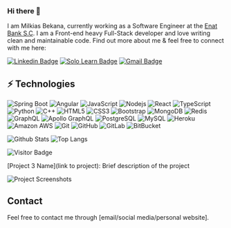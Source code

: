 ### Hi there 👋

I am Milkias Bekana, currently working as a Software Engineer at the [Enat Bank S.C](https://www.enatbanksc.com/). I am a Front-end heavy Full-Stack developer and love writing clean and maintainable code. Find out more about me & feel free to connect with me here:

[![Linkedin Badge](https://img.shields.io/badge/Milkias-Bekana-blue?style=flat-square&logo=Linkedin&logoColor=white&link=https://www.linkedin.com/in/milkias-bekana)](https://www.linkedin.com/in/milkias-bekana-6905ba208/)
[![Solo Learn Badge](https://img.shields.io/badge/Milkias-Bekana-12100E?style=flat-square&logo=sololearn&logoColor=pink&link=https://www.sololearn.com/profile/27345642)](https://www.sololearn.com/profile/27345642)
[![Gmail Badge](https://img.shields.io/badge/-mikeleemiko@gmail.com-c14438?style=flat-square&logo=Gmail&logoColor=white&link=mailto:mikeleemiko@gmail.com)](mailto:mikeleemiko@gmail.com)





## ⚡ Technologies


![Spring Boot](https://img.shields.io/badge/spring-boot-green?style=flat-square&logo=spring-boot)
![Angular](https://img.shields.io/badge/angular-red?style=flat-square&logo=angular)
![JavaScript](https://img.shields.io/badge/-JavaScript-black?style=flat-square&logo=javascript)
![Nodejs](https://img.shields.io/badge/-Nodejs-black?style=flat-square&logo=Node.js)
![React](https://img.shields.io/badge/-React-black?style=flat-square&logo=react)
![TypeScript](https://img.shields.io/badge/-TypeScript-007ACC?style=flat-square&logo=typescript)
![Python](https://img.shields.io/badge/-Python-black?style=flat-square&logo=Python)
![C++](https://img.shields.io/badge/-C++-00599C?style=flat-square&logo=c)
![HTML5](https://img.shields.io/badge/-HTML5-E34F26?style=flat-square&logo=html5&logoColor=white)
![CSS3](https://img.shields.io/badge/-CSS3-1572B6?style=flat-square&logo=css3)
![Bootstrap](https://img.shields.io/badge/-Bootstrap-563D7C?style=flat-square&logo=bootstrap)
![MongoDB](https://img.shields.io/badge/-MongoDB-black?style=flat-square&logo=mongodb)
![Redis](https://img.shields.io/badge/-Redis-black?style=flat-square&logo=Redis)
![GraphQL](https://img.shields.io/badge/-GraphQL-E10098?style=flat-square&logo=graphql)
![Apollo GraphQL](https://img.shields.io/badge/-Apollo%20GraphQL-311C87?style=flat-square&logo=apollo-graphql)
![PostgreSQL](https://img.shields.io/badge/-PostgreSQL-336791?style=flat-square&logo=postgresql)
![MySQL](https://img.shields.io/badge/-MySQL-black?style=flat-square&logo=mysql)
![Heroku](https://img.shields.io/badge/-Heroku-430098?style=flat-square&logo=heroku)
![Amazon AWS](https://img.shields.io/badge/Amazon%20AWS-232F3E?style=flat-square&logo=amazon-aws)
![Git](https://img.shields.io/badge/-Git-black?style=flat-square&logo=git)
![GitHub](https://img.shields.io/badge/-GitHub-181717?style=flat-square&logo=github)
![GitLab](https://img.shields.io/badge/-GitLab-FCA121?style=flat-square&logo=gitlab)
![BitBucket](https://img.shields.io/badge/-BitBucket-darkblue?style=flat-square&logo=bitbucket)

![Github Stats](https://github-readme-stats.vercel.app/api?username=ludehsar&count_private=true&show_icons=true&include_all_commits=true)
![Top Langs](https://github-readme-stats.vercel.app/api/top-langs/?username=ludehsar&hide=TeX&layout=compact)

![Visitor Badge](https://visitor-badge.laobi.icu/badge?page_id=ludehsar.ludehsar)




[Project 3 Name](link to project): Brief description of the project

![Project Screenshots](https://media.istockphoto.com/id/1296381479/nl/vector/set-van-eenvoudige-infographic-grafieken-en-grafieken-gegevensvisualisatie-statistieken-en.jpg?s=612x612&w=0&k=20&c=faOWmcGx5u1vRQjgrPYI2z1jBeTELVqvoOyBOKgWKHI=)

## Contact

Feel free to contact me through [email/social media/personal website].

